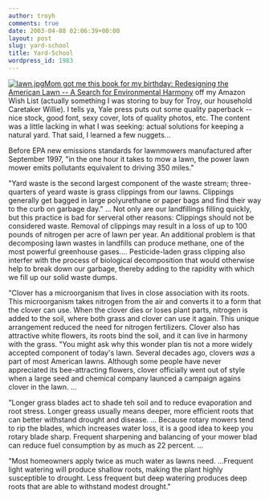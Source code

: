 ```yaml
---
author: troyh
comments: true
date: 2003-04-08 02:06:39+00:00
layout: post
slug: yard-school
title: Yard-School
wordpress_id: 1983
---
```


[![lawn.jpg](http://www.troyandgay.com/archives/lawn.jpg)Mom got me this book for my birthday: Redesigning the American Lawn -- A Search for Environmental Harmony](http://www.amazon.com/exec/obidos/ASIN/0300086946/recipezaar-20) off my Amazon Wish List (actually something I was storing to buy for Troy, our household Caretaker Willie).  I tells ya, Yale press puts out some quality paperback -- nice stock, good font, sexy cover, lots of quality photos, etc.  The content was a little lacking in what I was seeking: actual solutions for keeping a natural yard.  That said, I learned a few nuggets...
<!-- more -->
Before EPA new emissions standards for lawnmowers manufactured after September 1997, "in the one hour it takes to mow a lawn, the power lawn mower emits pollutants equivalent to driving 350 miles."

"Yard waste is the second largest component of the waste stream; three-quarters of yeard waste is grass clippings from our lawns.  Clippings generally get bagged in large polyurethane or paper bags and find their way to the curb on garbage day." ... Not only are our landfillings filling quickly, but this practice is bad for serveral other reasons:  Clippings should not be considered waste.  Removal of clippings may result in a loss of up to 100 pounds of nitrogen per acre of lawn per year.  An additional problem is that decomposing lawn wastes in landfills can produce methane, one of the most powerful greenhouse gases....  Pesticide-laden grass clipping also interfer with the process of biological decomposition that would otherwise help to break down our garbage, thereby adding to the rapidity with which we fill up our solid waste dumps.

"Clover has a microorganism that lives in close association with its roots.  This microorganism takes nitrogen from the air and converts it to a form that the clover can use.  When the clover dies or loses plant parts, nitrogen is added to the soil, where both grass and clover can use it again.  This unique arrangement reduced the need for nitrogen fertilizers.  Clover also has attractive white flowers, its roots bind the soil, and it can live in harmony with the grass.
"You might ask why this wonder plan tis not a more widely accepted component of today's lawn.  Several decades ago, clovers *was* a part of most American lawns.  Although some people have never appreciated its bee-attracting flowers, clover officially went out of style when a large seed and chemical company launced a campaign agains clover in the lawn. ...

"Longer grass blades act to shade teh soil and to reduce evaporation and root stress.  Longer greass usually means deeper, more efficient roots that can better withstand drought and disease.  ... Because rotary mowers tend to rip the blades, which increases water loss, it is a good idea to keep you rotary blade sharp.  Frequent sharpening and balancing of your mower blad can reduce fuel consumption by as much as 22 percent. ...

"Most homeowners apply twice as much water as lawns need.  ...Frequent light watering will produce shallow roots, making the plant highly susceptible to drought. Less frequent but deep watering produces deep roots that are able to withstand modest drought."
